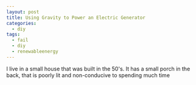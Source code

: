 ```yaml
---
layout: post
title: Using Gravity to Power an Electric Generator
categories:
  - diy
tags:
  - fail
  - diy
  - renewableenergy
---
```


I live in a small house that was built in the 50's. It has a small porch in the back, that is poorly lit and non-conducive to spending much time
